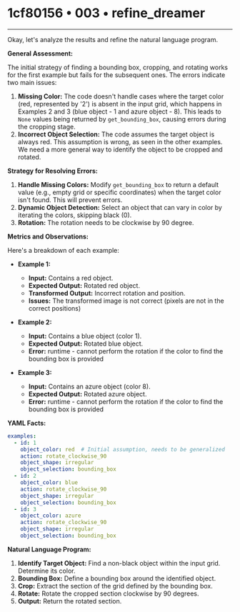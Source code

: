 # 1cf80156 • 003 • refine_dreamer

---
Okay, let's analyze the results and refine the natural language program.

**General Assessment:**

The initial strategy of finding a bounding box, cropping, and rotating works for the first example but fails for the subsequent ones. The errors indicate two main issues:

1.  **Missing Color:** The code doesn't handle cases where the target color (red, represented by '2') is absent in the input grid, which happens in Examples 2 and 3 (blue object - 1 and azure object - 8). This leads to `None` values being returned by `get_bounding_box`, causing errors during the cropping stage.
2.  **Incorrect Object Selection:** The code assumes the target object is always red. This assumption is wrong, as seen in the other examples. We need a more general way to identify the object to be cropped and rotated.

**Strategy for Resolving Errors:**

1.  **Handle Missing Colors:** Modify `get_bounding_box` to return a default value (e.g., empty grid or specific coordinates) when the target color isn't found. This will prevent errors.
2. **Dynamic Object Detection:** Select an object that can vary in color by iterating the colors, skipping black (0).
3.  **Rotation:** The rotation needs to be clockwise by 90 degree.

**Metrics and Observations:**

Here's a breakdown of each example:

*   **Example 1:**
    *   **Input:** Contains a red object.
    *   **Expected Output:** Rotated red object.
    *   **Transformed Output:** Incorrect rotation and position.
    *   **Issues:** The transformed image is not correct (pixels are not in the correct positions)
*   **Example 2:**
    *   **Input:** Contains a blue object (color 1).
    *   **Expected Output:** Rotated blue object.
    *  **Error:** runtime - cannot perform the rotation if the color to find
       the bounding box is provided

*   **Example 3:**
    *   **Input:** Contains an azure object (color 8).
    *   **Expected Output:** Rotated azure object.
    *  **Error:** runtime - cannot perform the rotation if the color to find
       the bounding box is provided

**YAML Facts:**

```yaml
examples:
  - id: 1
    object_color: red  # Initial assumption, needs to be generalized
    action: rotate_clockwise_90
    object_shape: irregular
    object_selection: bounding_box
  - id: 2
    object_color: blue
    action: rotate_clockwise_90
    object_shape: irregular
    object_selection: bounding_box
  - id: 3
    object_color: azure
    action: rotate_clockwise_90
    object_shape: irregular
    object_selection: bounding_box

```

**Natural Language Program:**

1.  **Identify Target Object:** Find a non-black object within the input grid. Determine its color.
2.  **Bounding Box:** Define a bounding box around the identified object.
3.  **Crop:** Extract the section of the grid defined by the bounding box.
4.  **Rotate:** Rotate the cropped section clockwise by 90 degrees.
5.  **Output:** Return the rotated section.

